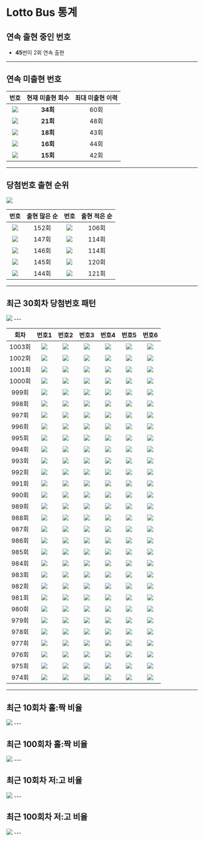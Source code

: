 # Lotto Bus 통계  
## 연속 출현 중인 번호  
 - **45**번이 2회 연속 출현  
---
 
## 연속 미출현 번호  
  
|번호|현재 미출현 회수|최대 미출현 이력|  
|:---:|:---:|:---:|  
|<img src="https://github.com/hello-bryan/LTStorage/blob/master/numbers/40.png"/>|**34회**|60회|  
|<img src="https://github.com/hello-bryan/LTStorage/blob/master/numbers/5.png"/>|**21회**|48회|  
|<img src="https://github.com/hello-bryan/LTStorage/blob/master/numbers/34.png"/>|**18회**|43회|  
|<img src="https://github.com/hello-bryan/LTStorage/blob/master/numbers/23.png"/>|**16회**|44회|  
|<img src="https://github.com/hello-bryan/LTStorage/blob/master/numbers/30.png"/>|**15회**|42회|  
---
 
## 당첨번호 출현 순위  
<img src="https://github.com/hello-bryan/LTStorage/blob/master/images/number_appearance_10.png" />  
 
|번호|출현 많은 순|번호|출현 적은 순|  
|:---:|:---:|:---:|:---:|  
|<img src="https://github.com/hello-bryan/LTStorage/blob/master/numbers/34.png" />|152회|<img src="https://github.com/hello-bryan/LTStorage/blob/master/numbers/9.png" />|106회|  
|<img src="https://github.com/hello-bryan/LTStorage/blob/master/numbers/18.png" />|147회|<img src="https://github.com/hello-bryan/LTStorage/blob/master/numbers/32.png" />|114회|  
|<img src="https://github.com/hello-bryan/LTStorage/blob/master/numbers/43.png" />|146회|<img src="https://github.com/hello-bryan/LTStorage/blob/master/numbers/22.png" />|114회|  
|<img src="https://github.com/hello-bryan/LTStorage/blob/master/numbers/27.png" />|145회|<img src="https://github.com/hello-bryan/LTStorage/blob/master/numbers/30.png" />|120회|  
|<img src="https://github.com/hello-bryan/LTStorage/blob/master/numbers/13.png" />|144회|<img src="https://github.com/hello-bryan/LTStorage/blob/master/numbers/23.png" />|121회|  
---
 
## 최근 30회차 당첨번호 패턴  
<img src="https://github.com/hello-bryan/LTStorage/blob/master/images/recent_30_win_num_pattern.png" />  
---
 
|회차|번호1|번호2|번호3|번호4|번호5|번호6|  
|:---:|:---:|:---:|:---:|:---:|:---:|:---:|  
|1003회|<img src="https://github.com/hello-bryan/LTStorage/blob/master/numbers/1.png" />|<img src="https://github.com/hello-bryan/LTStorage/blob/master/numbers/4.png" />|<img src="https://github.com/hello-bryan/LTStorage/blob/master/numbers/29.png" />|<img src="https://github.com/hello-bryan/LTStorage/blob/master/numbers/39.png" />|<img src="https://github.com/hello-bryan/LTStorage/blob/master/numbers/43.png" />|<img src="https://github.com/hello-bryan/LTStorage/blob/master/numbers/45.png" />|  
|1002회|<img src="https://github.com/hello-bryan/LTStorage/blob/master/numbers/17.png" />|<img src="https://github.com/hello-bryan/LTStorage/blob/master/numbers/25.png" />|<img src="https://github.com/hello-bryan/LTStorage/blob/master/numbers/33.png" />|<img src="https://github.com/hello-bryan/LTStorage/blob/master/numbers/35.png" />|<img src="https://github.com/hello-bryan/LTStorage/blob/master/numbers/38.png" />|<img src="https://github.com/hello-bryan/LTStorage/blob/master/numbers/45.png" />|  
|1001회|<img src="https://github.com/hello-bryan/LTStorage/blob/master/numbers/6.png" />|<img src="https://github.com/hello-bryan/LTStorage/blob/master/numbers/10.png" />|<img src="https://github.com/hello-bryan/LTStorage/blob/master/numbers/12.png" />|<img src="https://github.com/hello-bryan/LTStorage/blob/master/numbers/14.png" />|<img src="https://github.com/hello-bryan/LTStorage/blob/master/numbers/20.png" />|<img src="https://github.com/hello-bryan/LTStorage/blob/master/numbers/42.png" />|  
|1000회|<img src="https://github.com/hello-bryan/LTStorage/blob/master/numbers/2.png" />|<img src="https://github.com/hello-bryan/LTStorage/blob/master/numbers/8.png" />|<img src="https://github.com/hello-bryan/LTStorage/blob/master/numbers/19.png" />|<img src="https://github.com/hello-bryan/LTStorage/blob/master/numbers/22.png" />|<img src="https://github.com/hello-bryan/LTStorage/blob/master/numbers/32.png" />|<img src="https://github.com/hello-bryan/LTStorage/blob/master/numbers/42.png" />|  
|999회|<img src="https://github.com/hello-bryan/LTStorage/blob/master/numbers/1.png" />|<img src="https://github.com/hello-bryan/LTStorage/blob/master/numbers/3.png" />|<img src="https://github.com/hello-bryan/LTStorage/blob/master/numbers/9.png" />|<img src="https://github.com/hello-bryan/LTStorage/blob/master/numbers/14.png" />|<img src="https://github.com/hello-bryan/LTStorage/blob/master/numbers/18.png" />|<img src="https://github.com/hello-bryan/LTStorage/blob/master/numbers/28.png" />|  
|998회|<img src="https://github.com/hello-bryan/LTStorage/blob/master/numbers/13.png" />|<img src="https://github.com/hello-bryan/LTStorage/blob/master/numbers/17.png" />|<img src="https://github.com/hello-bryan/LTStorage/blob/master/numbers/18.png" />|<img src="https://github.com/hello-bryan/LTStorage/blob/master/numbers/20.png" />|<img src="https://github.com/hello-bryan/LTStorage/blob/master/numbers/42.png" />|<img src="https://github.com/hello-bryan/LTStorage/blob/master/numbers/45.png" />|  
|997회|<img src="https://github.com/hello-bryan/LTStorage/blob/master/numbers/4.png" />|<img src="https://github.com/hello-bryan/LTStorage/blob/master/numbers/7.png" />|<img src="https://github.com/hello-bryan/LTStorage/blob/master/numbers/14.png" />|<img src="https://github.com/hello-bryan/LTStorage/blob/master/numbers/16.png" />|<img src="https://github.com/hello-bryan/LTStorage/blob/master/numbers/24.png" />|<img src="https://github.com/hello-bryan/LTStorage/blob/master/numbers/44.png" />|  
|996회|<img src="https://github.com/hello-bryan/LTStorage/blob/master/numbers/6.png" />|<img src="https://github.com/hello-bryan/LTStorage/blob/master/numbers/11.png" />|<img src="https://github.com/hello-bryan/LTStorage/blob/master/numbers/15.png" />|<img src="https://github.com/hello-bryan/LTStorage/blob/master/numbers/24.png" />|<img src="https://github.com/hello-bryan/LTStorage/blob/master/numbers/32.png" />|<img src="https://github.com/hello-bryan/LTStorage/blob/master/numbers/39.png" />|  
|995회|<img src="https://github.com/hello-bryan/LTStorage/blob/master/numbers/1.png" />|<img src="https://github.com/hello-bryan/LTStorage/blob/master/numbers/4.png" />|<img src="https://github.com/hello-bryan/LTStorage/blob/master/numbers/13.png" />|<img src="https://github.com/hello-bryan/LTStorage/blob/master/numbers/29.png" />|<img src="https://github.com/hello-bryan/LTStorage/blob/master/numbers/38.png" />|<img src="https://github.com/hello-bryan/LTStorage/blob/master/numbers/39.png" />|  
|994회|<img src="https://github.com/hello-bryan/LTStorage/blob/master/numbers/1.png" />|<img src="https://github.com/hello-bryan/LTStorage/blob/master/numbers/3.png" />|<img src="https://github.com/hello-bryan/LTStorage/blob/master/numbers/8.png" />|<img src="https://github.com/hello-bryan/LTStorage/blob/master/numbers/24.png" />|<img src="https://github.com/hello-bryan/LTStorage/blob/master/numbers/27.png" />|<img src="https://github.com/hello-bryan/LTStorage/blob/master/numbers/35.png" />|  
|993회|<img src="https://github.com/hello-bryan/LTStorage/blob/master/numbers/6.png" />|<img src="https://github.com/hello-bryan/LTStorage/blob/master/numbers/14.png" />|<img src="https://github.com/hello-bryan/LTStorage/blob/master/numbers/16.png" />|<img src="https://github.com/hello-bryan/LTStorage/blob/master/numbers/18.png" />|<img src="https://github.com/hello-bryan/LTStorage/blob/master/numbers/24.png" />|<img src="https://github.com/hello-bryan/LTStorage/blob/master/numbers/42.png" />|  
|992회|<img src="https://github.com/hello-bryan/LTStorage/blob/master/numbers/12.png" />|<img src="https://github.com/hello-bryan/LTStorage/blob/master/numbers/20.png" />|<img src="https://github.com/hello-bryan/LTStorage/blob/master/numbers/26.png" />|<img src="https://github.com/hello-bryan/LTStorage/blob/master/numbers/33.png" />|<img src="https://github.com/hello-bryan/LTStorage/blob/master/numbers/44.png" />|<img src="https://github.com/hello-bryan/LTStorage/blob/master/numbers/45.png" />|  
|991회|<img src="https://github.com/hello-bryan/LTStorage/blob/master/numbers/13.png" />|<img src="https://github.com/hello-bryan/LTStorage/blob/master/numbers/18.png" />|<img src="https://github.com/hello-bryan/LTStorage/blob/master/numbers/25.png" />|<img src="https://github.com/hello-bryan/LTStorage/blob/master/numbers/31.png" />|<img src="https://github.com/hello-bryan/LTStorage/blob/master/numbers/33.png" />|<img src="https://github.com/hello-bryan/LTStorage/blob/master/numbers/44.png" />|  
|990회|<img src="https://github.com/hello-bryan/LTStorage/blob/master/numbers/2.png" />|<img src="https://github.com/hello-bryan/LTStorage/blob/master/numbers/4.png" />|<img src="https://github.com/hello-bryan/LTStorage/blob/master/numbers/25.png" />|<img src="https://github.com/hello-bryan/LTStorage/blob/master/numbers/26.png" />|<img src="https://github.com/hello-bryan/LTStorage/blob/master/numbers/36.png" />|<img src="https://github.com/hello-bryan/LTStorage/blob/master/numbers/37.png" />|  
|989회|<img src="https://github.com/hello-bryan/LTStorage/blob/master/numbers/17.png" />|<img src="https://github.com/hello-bryan/LTStorage/blob/master/numbers/18.png" />|<img src="https://github.com/hello-bryan/LTStorage/blob/master/numbers/21.png" />|<img src="https://github.com/hello-bryan/LTStorage/blob/master/numbers/27.png" />|<img src="https://github.com/hello-bryan/LTStorage/blob/master/numbers/29.png" />|<img src="https://github.com/hello-bryan/LTStorage/blob/master/numbers/33.png" />|  
|988회|<img src="https://github.com/hello-bryan/LTStorage/blob/master/numbers/2.png" />|<img src="https://github.com/hello-bryan/LTStorage/blob/master/numbers/13.png" />|<img src="https://github.com/hello-bryan/LTStorage/blob/master/numbers/20.png" />|<img src="https://github.com/hello-bryan/LTStorage/blob/master/numbers/30.png" />|<img src="https://github.com/hello-bryan/LTStorage/blob/master/numbers/31.png" />|<img src="https://github.com/hello-bryan/LTStorage/blob/master/numbers/41.png" />|  
|987회|<img src="https://github.com/hello-bryan/LTStorage/blob/master/numbers/2.png" />|<img src="https://github.com/hello-bryan/LTStorage/blob/master/numbers/4.png" />|<img src="https://github.com/hello-bryan/LTStorage/blob/master/numbers/15.png" />|<img src="https://github.com/hello-bryan/LTStorage/blob/master/numbers/23.png" />|<img src="https://github.com/hello-bryan/LTStorage/blob/master/numbers/29.png" />|<img src="https://github.com/hello-bryan/LTStorage/blob/master/numbers/38.png" />|  
|986회|<img src="https://github.com/hello-bryan/LTStorage/blob/master/numbers/7.png" />|<img src="https://github.com/hello-bryan/LTStorage/blob/master/numbers/10.png" />|<img src="https://github.com/hello-bryan/LTStorage/blob/master/numbers/16.png" />|<img src="https://github.com/hello-bryan/LTStorage/blob/master/numbers/28.png" />|<img src="https://github.com/hello-bryan/LTStorage/blob/master/numbers/41.png" />|<img src="https://github.com/hello-bryan/LTStorage/blob/master/numbers/42.png" />|  
|985회|<img src="https://github.com/hello-bryan/LTStorage/blob/master/numbers/17.png" />|<img src="https://github.com/hello-bryan/LTStorage/blob/master/numbers/21.png" />|<img src="https://github.com/hello-bryan/LTStorage/blob/master/numbers/23.png" />|<img src="https://github.com/hello-bryan/LTStorage/blob/master/numbers/30.png" />|<img src="https://github.com/hello-bryan/LTStorage/blob/master/numbers/34.png" />|<img src="https://github.com/hello-bryan/LTStorage/blob/master/numbers/44.png" />|  
|984회|<img src="https://github.com/hello-bryan/LTStorage/blob/master/numbers/3.png" />|<img src="https://github.com/hello-bryan/LTStorage/blob/master/numbers/10.png" />|<img src="https://github.com/hello-bryan/LTStorage/blob/master/numbers/23.png" />|<img src="https://github.com/hello-bryan/LTStorage/blob/master/numbers/35.png" />|<img src="https://github.com/hello-bryan/LTStorage/blob/master/numbers/36.png" />|<img src="https://github.com/hello-bryan/LTStorage/blob/master/numbers/37.png" />|  
|983회|<img src="https://github.com/hello-bryan/LTStorage/blob/master/numbers/13.png" />|<img src="https://github.com/hello-bryan/LTStorage/blob/master/numbers/23.png" />|<img src="https://github.com/hello-bryan/LTStorage/blob/master/numbers/26.png" />|<img src="https://github.com/hello-bryan/LTStorage/blob/master/numbers/31.png" />|<img src="https://github.com/hello-bryan/LTStorage/blob/master/numbers/35.png" />|<img src="https://github.com/hello-bryan/LTStorage/blob/master/numbers/43.png" />|  
|982회|<img src="https://github.com/hello-bryan/LTStorage/blob/master/numbers/5.png" />|<img src="https://github.com/hello-bryan/LTStorage/blob/master/numbers/7.png" />|<img src="https://github.com/hello-bryan/LTStorage/blob/master/numbers/13.png" />|<img src="https://github.com/hello-bryan/LTStorage/blob/master/numbers/20.png" />|<img src="https://github.com/hello-bryan/LTStorage/blob/master/numbers/21.png" />|<img src="https://github.com/hello-bryan/LTStorage/blob/master/numbers/44.png" />|  
|981회|<img src="https://github.com/hello-bryan/LTStorage/blob/master/numbers/27.png" />|<img src="https://github.com/hello-bryan/LTStorage/blob/master/numbers/36.png" />|<img src="https://github.com/hello-bryan/LTStorage/blob/master/numbers/37.png" />|<img src="https://github.com/hello-bryan/LTStorage/blob/master/numbers/41.png" />|<img src="https://github.com/hello-bryan/LTStorage/blob/master/numbers/43.png" />|<img src="https://github.com/hello-bryan/LTStorage/blob/master/numbers/45.png" />|  
|980회|<img src="https://github.com/hello-bryan/LTStorage/blob/master/numbers/3.png" />|<img src="https://github.com/hello-bryan/LTStorage/blob/master/numbers/13.png" />|<img src="https://github.com/hello-bryan/LTStorage/blob/master/numbers/16.png" />|<img src="https://github.com/hello-bryan/LTStorage/blob/master/numbers/23.png" />|<img src="https://github.com/hello-bryan/LTStorage/blob/master/numbers/24.png" />|<img src="https://github.com/hello-bryan/LTStorage/blob/master/numbers/35.png" />|  
|979회|<img src="https://github.com/hello-bryan/LTStorage/blob/master/numbers/7.png" />|<img src="https://github.com/hello-bryan/LTStorage/blob/master/numbers/11.png" />|<img src="https://github.com/hello-bryan/LTStorage/blob/master/numbers/16.png" />|<img src="https://github.com/hello-bryan/LTStorage/blob/master/numbers/21.png" />|<img src="https://github.com/hello-bryan/LTStorage/blob/master/numbers/27.png" />|<img src="https://github.com/hello-bryan/LTStorage/blob/master/numbers/33.png" />|  
|978회|<img src="https://github.com/hello-bryan/LTStorage/blob/master/numbers/1.png" />|<img src="https://github.com/hello-bryan/LTStorage/blob/master/numbers/7.png" />|<img src="https://github.com/hello-bryan/LTStorage/blob/master/numbers/15.png" />|<img src="https://github.com/hello-bryan/LTStorage/blob/master/numbers/32.png" />|<img src="https://github.com/hello-bryan/LTStorage/blob/master/numbers/34.png" />|<img src="https://github.com/hello-bryan/LTStorage/blob/master/numbers/42.png" />|  
|977회|<img src="https://github.com/hello-bryan/LTStorage/blob/master/numbers/2.png" />|<img src="https://github.com/hello-bryan/LTStorage/blob/master/numbers/9.png" />|<img src="https://github.com/hello-bryan/LTStorage/blob/master/numbers/10.png" />|<img src="https://github.com/hello-bryan/LTStorage/blob/master/numbers/14.png" />|<img src="https://github.com/hello-bryan/LTStorage/blob/master/numbers/22.png" />|<img src="https://github.com/hello-bryan/LTStorage/blob/master/numbers/44.png" />|  
|976회|<img src="https://github.com/hello-bryan/LTStorage/blob/master/numbers/4.png" />|<img src="https://github.com/hello-bryan/LTStorage/blob/master/numbers/12.png" />|<img src="https://github.com/hello-bryan/LTStorage/blob/master/numbers/14.png" />|<img src="https://github.com/hello-bryan/LTStorage/blob/master/numbers/25.png" />|<img src="https://github.com/hello-bryan/LTStorage/blob/master/numbers/35.png" />|<img src="https://github.com/hello-bryan/LTStorage/blob/master/numbers/37.png" />|  
|975회|<img src="https://github.com/hello-bryan/LTStorage/blob/master/numbers/7.png" />|<img src="https://github.com/hello-bryan/LTStorage/blob/master/numbers/8.png" />|<img src="https://github.com/hello-bryan/LTStorage/blob/master/numbers/9.png" />|<img src="https://github.com/hello-bryan/LTStorage/blob/master/numbers/17.png" />|<img src="https://github.com/hello-bryan/LTStorage/blob/master/numbers/22.png" />|<img src="https://github.com/hello-bryan/LTStorage/blob/master/numbers/24.png" />|  
|974회|<img src="https://github.com/hello-bryan/LTStorage/blob/master/numbers/1.png" />|<img src="https://github.com/hello-bryan/LTStorage/blob/master/numbers/2.png" />|<img src="https://github.com/hello-bryan/LTStorage/blob/master/numbers/11.png" />|<img src="https://github.com/hello-bryan/LTStorage/blob/master/numbers/16.png" />|<img src="https://github.com/hello-bryan/LTStorage/blob/master/numbers/39.png" />|<img src="https://github.com/hello-bryan/LTStorage/blob/master/numbers/44.png" />|  
---
 
## 최근 10회차 홀:짝 비율  
<img src="https://github.com/hello-bryan/LTStorage/blob/master/images/Odd_Even_rate_10.png" />  
---
 
## 최근 100회차 홀:짝 비율  
<img src="https://github.com/hello-bryan/LTStorage/blob/master/images/Odd_Even_rate_100.png" />  
---
 
## 최근 10회차 저:고 비율  
<img src="https://github.com/hello-bryan/LTStorage/blob/master/images/Low_High_rate_10.png" />  
---
 
## 최근 100회차 저:고 비율  
<img src="https://github.com/hello-bryan/LTStorage/blob/master/images/Low_High_rate_100.png" />  
---
 